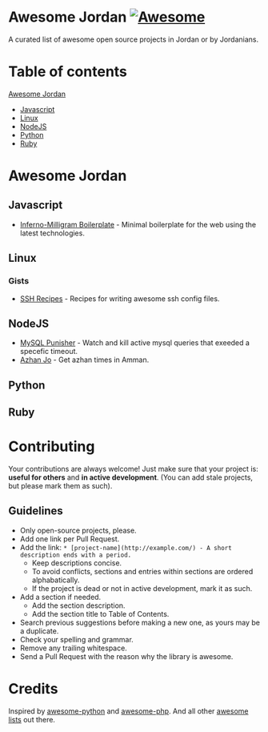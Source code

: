 # Awesome Jordan [![Awesome](https://cdn.rawgit.com/sindresorhus/awesome/d7305f38d29fed78fa85652e3a63e154dd8e8829/media/badge.svg)](https://github.com/sindresorhus/awesome)

A curated list of awesome open source projects in Jordan or by Jordanians.


# Table of contents

[Awesome Jordan](#awesome-jordan)
- [Javascript](#javascript)
- [Linux](#linux)
- [NodeJS](#nodejs)
- [Python](#python)
- [Ruby](#ruby)

# Awesome Jordan

## Javascript
* [Inferno-Milligram Boilerplate](https://github.com/KhaledElAnsari/inferno-milligram-boilerplate) - Minimal boilerplate for the web using the latest technologies.

## Linux

### Gists
* [SSH Recipes](https://gist.github.com/mjalajel/beaa91a5f8d04ebb464c2c28da01406a) - Recipes for writing awesome ssh config files.

## NodeJS
* [MySQL Punisher](https://github.com/faressoft/mysql-punisher) - Watch and kill active mysql queries that exeeded a specefic timeout.
* [Azhan Jo](https://github.com/faressoft/azhan-jo) - Get azhan times in Amman.

## Python

## Ruby



# Contributing

Your contributions are always welcome! Just make sure that your project is: **useful for others** and **in active development**. (You can add stale projects, but please mark them as such).

## Guidelines

* Only open-source projects, please.
* Add one link per Pull Request.
* Add the link: `* [project-name](http://example.com/) - A short description ends with a period.`
    * Keep descriptions concise.
    * To avoid conflicts, sections and entries within sections are ordered alphabatically.
    * If the project is dead or not in active development, mark it as such.
* Add a section if needed.
    * Add the section description.
    * Add the section title to Table of Contents.
* Search previous suggestions before making a new one, as yours may be a duplicate.
* Check your spelling and grammar.
* Remove any trailing whitespace.
* Send a Pull Request with the reason why the library is awesome.


# Credits
Inspired by [awesome-python](https://github.com/vinta/awesome-python) and [awesome-php](https://github.com/ziadoz/awesome-php). And all other [awesome lists](https://github.com/sindresorhus/awesome-awesome-awesome-awesome) out there.
